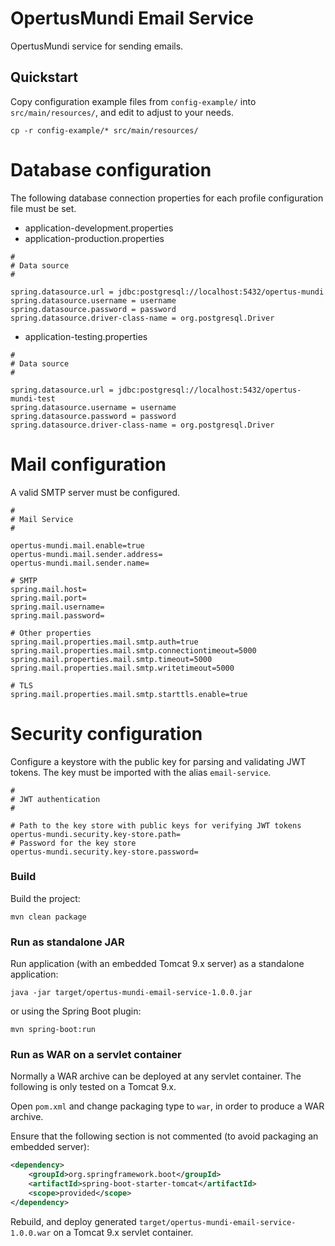# OpertusMundi Email Service

OpertusMundi service for sending emails.

## Quickstart

Copy configuration example files from `config-example/` into `src/main/resources/`, and edit to adjust to your needs.

`cp -r config-example/* src/main/resources/`

# Database configuration

The following database connection properties for each profile configuration file must be set.

- application-development.properties
- application-production.properties

```properties
#
# Data source
#

spring.datasource.url = jdbc:postgresql://localhost:5432/opertus-mundi
spring.datasource.username = username
spring.datasource.password = password
spring.datasource.driver-class-name = org.postgresql.Driver
```

- application-testing.properties

```properties
#
# Data source
#

spring.datasource.url = jdbc:postgresql://localhost:5432/opertus-mundi-test
spring.datasource.username = username
spring.datasource.password = password
spring.datasource.driver-class-name = org.postgresql.Driver
```

# Mail configuration

A valid SMTP server must be configured.

```properties
#
# Mail Service
#

opertus-mundi.mail.enable=true
opertus-mundi.mail.sender.address=
opertus-mundi.mail.sender.name=

# SMTP
spring.mail.host=
spring.mail.port=
spring.mail.username=
spring.mail.password=

# Other properties
spring.mail.properties.mail.smtp.auth=true
spring.mail.properties.mail.smtp.connectiontimeout=5000
spring.mail.properties.mail.smtp.timeout=5000
spring.mail.properties.mail.smtp.writetimeout=5000

# TLS
spring.mail.properties.mail.smtp.starttls.enable=true
```

# Security configuration

Configure a keystore with the public key for parsing and validating JWT tokens. The key must be imported with the alias `email-service`.

```properties
#
# JWT authentication
#

# Path to the key store with public keys for verifying JWT tokens
opertus-mundi.security.key-store.path=
# Password for the key store
opertus-mundi.security.key-store.password=
```

### Build

Build the project:

`mvn clean package`

### Run as standalone JAR

Run application (with an embedded Tomcat 9.x server) as a standalone application:

`java -jar target/opertus-mundi-email-service-1.0.0.jar`

or using the Spring Boot plugin:

`mvn spring-boot:run`

### Run as WAR on a servlet container

Normally a WAR archive can be deployed at any servlet container. The following is only tested on a Tomcat 9.x.

Open `pom.xml` and change packaging type to `war`, in order to produce a WAR archive.

Ensure that the following section is not commented (to avoid packaging an embedded server):

```xml
<dependency>
    <groupId>org.springframework.boot</groupId>
    <artifactId>spring-boot-starter-tomcat</artifactId>
    <scope>provided</scope>
</dependency>
```

Rebuild, and deploy generated `target/opertus-mundi-email-service-1.0.0.war` on a Tomcat 9.x servlet container.
